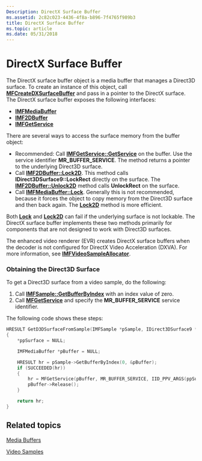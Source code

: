 ```yaml
---
Description: DirectX Surface Buffer
ms.assetid: 2c82c023-4436-4f8a-b896-7f4765f989b3
title: DirectX Surface Buffer
ms.topic: article
ms.date: 05/31/2018
---
```


# DirectX Surface Buffer

The DirectX surface buffer object is a media buffer that manages a Direct3D surface. To create an instance of this object, call [**MFCreateDXSurfaceBuffer**](/windows/desktop/api/mfapi/nf-mfapi-mfcreatedxsurfacebuffer) and pass in a pointer to the DirectX surface. The DirectX surface buffer exposes the following interfaces:

-   [**IMFMediaBuffer**](/windows/desktop/api/mfobjects/nn-mfobjects-imfmediabuffer)
-   [**IMF2DBuffer**](/windows/desktop/api/mfobjects/nn-mfobjects-imf2dbuffer)
-   [**IMFGetService**](/windows/desktop/api/mfidl/nn-mfidl-imfgetservice)

There are several ways to access the surface memory from the buffer object:

-   Recommended: Call [**IMFGetService::GetService**](/windows/desktop/api/mfidl/nf-mfidl-imfgetservice-getservice) on the buffer. Use the service identifier **MR\_BUFFER\_SERVICE**. The method returns a pointer to the underlying Direct3D surface.
-   Call [**IMF2DBuffer::Lock2D**](/windows/desktop/api/mfobjects/nf-mfobjects-imf2dbuffer-lock2d). This method calls **IDirect3DSurface9::LockRect** directly on the surface. The [**IMF2DBuffer::Unlock2D**](/windows/desktop/api/mfobjects/nf-mfobjects-imf2dbuffer-unlock2d) method calls **UnlockRect** on the surface.
-   Call [**IMFMediaBuffer::Lock**](/windows/desktop/api/mfobjects/nf-mfobjects-imfmediabuffer-lock). Generally this is not recommended, because it forces the object to copy memory from the Direct3D surface and then back again. The [**Lock2D**](/windows/desktop/api/mfobjects/nf-mfobjects-imf2dbuffer-lock2d) method is more efficient.

Both [**Lock**](/windows/desktop/api/mfobjects/nf-mfobjects-imfmediabuffer-lock) and [**Lock2D**](/windows/desktop/api/mfobjects/nf-mfobjects-imf2dbuffer-lock2d) can fail if the underlying surface is not lockable. The DirectX surface buffer implements these two methods primarily for components that are not designed to work with Direct3D surfaces.

The enhanced video renderer (EVR) creates DirectX surface buffers when the decoder is not configured for DirectX Video Acceleration (DXVA). For more information, see [**IMFVideoSampleAllocator**](/windows/desktop/api/mfidl/nn-mfidl-imfvideosampleallocator).

### Obtaining the Direct3D Surface

To get a Direct3D surface from a video sample, do the following:

1.  Call [**IMFSample::GetBufferByIndex**](/windows/desktop/api/mfobjects/nf-mfobjects-imfsample-getbufferbyindex) with an index value of zero.
2.  Call [**MFGetService**](/windows/desktop/api/mfidl/nf-mfidl-mfgetservice) and specify the **MR\_BUFFER\_SERVICE** service identifier.

The following code shows these steps:


```C++
HRESULT GetD3DSurfaceFromSample(IMFSample *pSample, IDirect3DSurface9 **ppSurface)
{
    *ppSurface = NULL;

    IMFMediaBuffer *pBuffer = NULL;

    HRESULT hr = pSample->GetBufferByIndex(0, &pBuffer);
    if (SUCCEEDED(hr))
    {
        hr = MFGetService(pBuffer, MR_BUFFER_SERVICE, IID_PPV_ARGS(ppSurface));
        pBuffer->Release();
    }

    return hr;
}
```



## Related topics

<dl> <dt>

[Media Buffers](media-buffers.md)
</dt> <dt>

[Video Samples](video-samples.md)
</dt> </dl>

 

 



